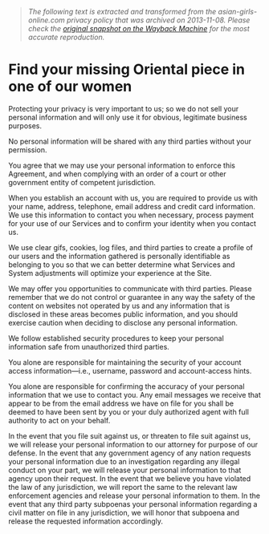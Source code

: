 > *The following text is extracted and transformed from the asian-girls-online.com privacy policy that was archived on 2013-11-08. Please check the [original snapshot on the Wayback Machine](https://web.archive.org/web/20131108053801id_/http%3A//www.asian-girls-online.com/privacy) for the most accurate reproduction.*

# Find your missing Oriental piece in one of our women

Protecting your privacy is very important to us; so we do not sell your personal information and will only use it for obvious, legitimate business purposes.

No personal information will be shared with any third parties without your permission.

You agree that we may use your personal information to enforce this Agreement, and when complying with an order of a court or other government entity of competent jurisdiction.

When you establish an account with us, you are required to provide us with your name, address, telephone, email address and credit card information. We use this information to contact you when necessary, process payment for your use of our Services and to confirm your identity when you contact us.

We use clear gifs, cookies, log files, and third parties to create a profile of our users and the information gathered is personally identifiable as belonging to you so that we can better determine what Services and System adjustments will optimize your experience at the Site.

We may offer you opportunities to communicate with third parties. Please remember that we do not control or guarantee in any way the safety of the content on websites not operated by us and any information that is disclosed in these areas becomes public information, and you should exercise caution when deciding to disclose any personal information.

We follow established security procedures to keep your personal information safe from unauthorized third parties.

You alone are responsible for maintaining the security of your account access information—i.e., username, password and account-access hints.

You alone are responsible for confirming the accuracy of your personal information that we use to contact you. Any email messages we receive that appear to be from the email address we have on file for you shall be deemed to have been sent by you or your duly authorized agent with full authority to act on your behalf.

In the event that you file suit against us, or threaten to file suit against us, we will release your personal information to our attorney for purpose of our defense. In the event that any government agency of any nation requests your personal information due to an investigation regarding any illegal conduct on your part, we will release your personal information to that agency upon their request. In the event that we believe you have violated the law of any jurisdiction, we will report the same to the relevant law enforcement agencies and release your personal information to them. In the event that any third party subpoenas your personal information regarding a civil matter on file in any jurisdiction, we will honor that subpoena and release the requested information accordingly.
